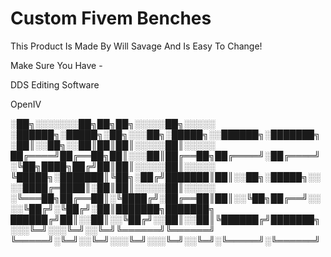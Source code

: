 # Custom Fivem Benches

This Product Is Made By Will Savage And Is Easy To Change!

Make Sure You Have -

DDS Editing Software

OpenIV



░██╗░░░░░░░██╗██╗██╗░░░░░██╗░░░░░  ░██████╗░█████╗░██╗░░░██╗░█████╗░░██████╗░███████╗
░██║░░██╗░░██║██║██║░░░░░██║░░░░░  ██╔════╝██╔══██╗██║░░░██║██╔══██╗██╔════╝░██╔════╝
░╚██╗████╗██╔╝██║██║░░░░░██║░░░░░  ╚█████╗░███████║╚██╗░██╔╝███████║██║░░██╗░█████╗░░
░░████╔═████║░██║██║░░░░░██║░░░░░  ░╚═══██╗██╔══██║░╚████╔╝░██╔══██║██║░░╚██╗██╔══╝░░
░░╚██╔╝░╚██╔╝░██║███████╗███████╗  ██████╔╝██║░░██║░░╚██╔╝░░██║░░██║╚██████╔╝███████╗
░░░╚═╝░░░╚═╝░░╚═╝╚══════╝╚══════╝  ╚═════╝░╚═╝░░╚═╝░░░╚═╝░░░╚═╝░░╚═╝░╚═════╝░╚══════╝
